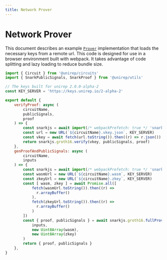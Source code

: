 ```yaml
---
title: Network Prover
---
```


# Network Prover

This document describes an example [`Prover`](prover) implementation that loads the necessary keys from a remote url. This code is designed for use in a browser environment built with webpack. It takes advantage of code splitting and lazy loading to reduce bundle size.

```js
import { Circuit } from '@unirep/circuits'
import { SnarkPublicSignals, SnarkProof } from '@unirep/utils'

// The keys built for unirep 2.0.0-alpha-2
const KEY_SERVER = 'https://keys.unirep.io/2-alpha-2'

export default {
    verifyProof: async (
        circuitName,
        publicSignals,
        proof
    ) => {
        const snarkjs = await import(/* webpackPrefetch: true */ 'snarkjs')
        const url = new URL(`${circuitName}.vkey.json`, KEY_SERVER)
        const vkey = await fetch(url.toString()).then((r) => r.json())
        return snarkjs.groth16.verify(vkey, publicSignals, proof)
    },
    genProofAndPublicSignals: async (
        circuitName,
        inputs
    ) => {
        const snarkjs = await import(/* webpackPrefetch: true */ 'snarkjs')
        const wasmUrl = new URL(`${circuitName}.wasm`, KEY_SERVER)
        const zkeyUrl = new URL(`${circuitName}.zkey`, KEY_SERVER)
        const [ wasm, zkey ] = await Promise.all([
            fetch(wasmUrl.toString()).then((r) =>
              r.arrayBuffer()
            ),
            fetch(zkeyUrl.toString()).then((r) =>
              r.arrayBuffer()
            )
        ])
        const { proof, publicSignals } = await snarkjs.groth16.fullProve(
            inputs,
            new Uint8Array(wasm),
            new Uint8Array(zkey)
        )
        return { proof, publicSignals }
    },
}
```

